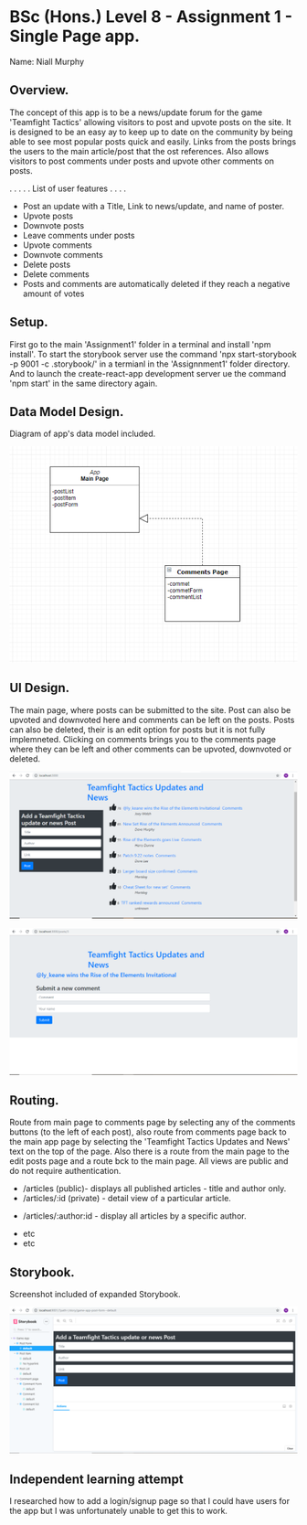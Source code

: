 # BSc (Hons.) Level 8 - Assignment 1 - Single Page app.

Name: Niall Murphy

## Overview.

The concept of this app is to be a news/update forum for the game 'Teamfight Tactics' allowing visitors to post and upvote posts on the site. It is designed to be an easy ay to keep up to date on the community by being able to see most popular posts quick and easily. Links from the posts brings the users to the main article/post that the ost references. Also allows visitors to post comments under posts and upvote other comments on posts. 

. . . . . List of user features  . . . .

- Post an update with a Title, Link to news/update, and name of poster.
- Upvote posts
- Downvote posts
- Leave comments under posts
- Upvote comments
- Downvote comments
- Delete posts
- Delete comments
- Posts and comments are automatically deleted if they reach a negative amount of votes

## Setup.

First go to the main 'Assignment1' folder in a terminal and install 'npm install'. To start the storybook server use the command 'npx start-storybook -p 9001 -c .storybook/' in a termianl in the 'Assignnment1' folder directory. And to launch the create-react-app development server ue the command 'npm start' in the same directory again. 

## Data Model Design.

Diagram of app's data model included. 

![model](model.PNG)


## UI Design.

The main page, where posts can be submitted to the site. Post can also be upvoted and downvoted here and comments can be left on the posts. Posts can also be deleted, their is an edit option for posts but it is not fully implemneted. Clicking on comments brings you to the comments page where they can be left and other comments can be upvoted, downvoted or deleted. 

![main](main.PNG)

![detail](detail.PNG)

## Routing.

Route from main page to comments page by selecting any of the comments buttons (to the left of each post), also route from comments page back to the main app page by selecting the 'Teamfight Tactics Updates and News' text on the top of the page. Also there is a route from the main page to the edit posts page and a route bck to the main page. All views are public and do not require authentication.

- /articles (public)- displays all published articles - title and author only.
- /articles/:id (private) - detail view of a particular article.
+ /articles/:author:id - display all articles by a specific author.
- etc
- etc

## Storybook.

Screenshot included of expanded Storybook.

![stories](stories.PNG)

## Independent learning attempt

I researched how to add a login/signup page so that I could have users for the app but I was unfortunately unable to get this to work.

[model]: ./img/model.PNG
[main]: ./img/main.PNG
[detail]: ./img/detail.PNG
[stories]: ./img/stories.PNG
